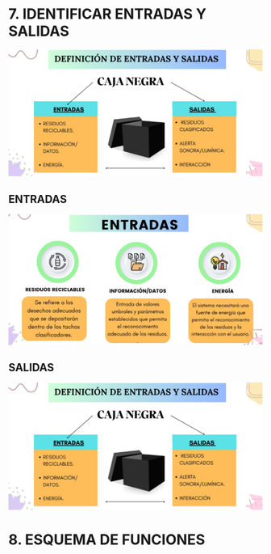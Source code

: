 # 7. IDENTIFICAR ENTRADAS Y  SALIDAS

<p align= "center">
  <img src="https://github.com/gcdavidq/Project_FdD/blob/main/Carpetas_del_Proyecto/Imagenes/G-Caja%20negra%20y%20funciones/a1.-Caja%20negra.jpg" alt="imagen del grupo" width="600px"/>
</p>

## ENTRADAS

<p align= "center">
  <img src="https://github.com/gcdavidq/Project_FdD/blob/main/Carpetas_del_Proyecto/Imagenes/G-Caja%20negra%20y%20funciones/b2.-Entradas.jpg" alt="imagen del grupo" width="600px"/>
</p>

## SALIDAS

<p align= "center">
  <img src="https://github.com/gcdavidq/Project_FdD/blob/main/Carpetas_del_Proyecto/Imagenes/G-Caja%20negra%20y%20funciones/a1.-Caja%20negra.jpg" alt="imagen del grupo" width="600px"/>
</p>

# 8. ESQUEMA DE FUNCIONES

